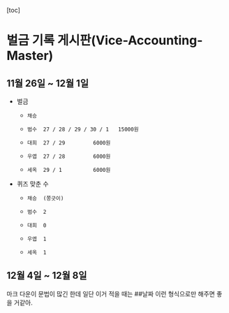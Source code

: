 [toc]
# 벌금 기록 게시판(Vice-Accounting-Master)

## 11월 26일 ~ 12월 1일

+ 벌금
  + 	채승	
  + 	범수	27 / 28 / 29 / 30 / 1	15000원
  + 	대희	27 / 29 		6000원
  + 	우엽	27 / 28			6000원
  + 	세옥	29 / 1			6000원

+ 퀴즈 맞춘 수
  + 	채승	(쫑긋이)
  + 	범수	2 
  + 	대희	0
  + 	우엽	1
  + 	세옥	1

## 12월 4일 ~ 12월 8일

마크 다운이 문법이 많긴 한데 일단 이거 적을 때는
    ##날짜 이런 형식으로만 해주면 좋을 거같아.
